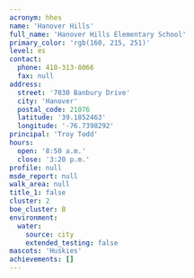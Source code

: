 ```yaml
---
acronym: hhes
name: 'Hanover Hills'
full_name: 'Hanover Hills Elementary School'
primary_color: 'rgb(160, 215, 251)'
level: es
contact:
  phone: 410-313-8066
  fax: null
address:
  street: '7030 Banbury Drive'
  city: 'Hanover'
  postal_code: 21076
  latitude: '39.1852463'
  longitude: '-76.7398292'
principal: 'Troy Todd'
hours:
  open: '8:50 a.m.'
  close: '3:20 p.m.'
profile: null
msde_report: null
walk_area: null
title_1: false
cluster: 2
boe_cluster: B
environment:
  water:
    source: city
    extended_testing: false
mascots: 'Huskies'
achievements: []
---
```

